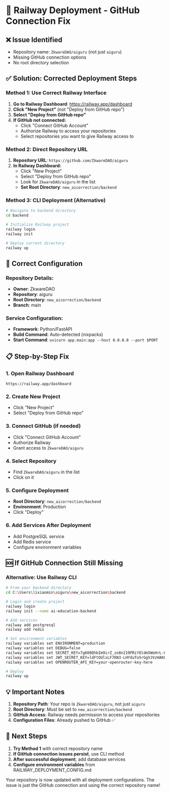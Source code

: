 # 🔧 Railway Deployment - GitHub Connection Fix

## ❌ **Issue Identified**
- Repository name: `ZkwareDAO/aiguru` (not just `aiguru`)
- Missing GitHub connection options
- No root directory selection

## ✅ **Solution: Corrected Deployment Steps**

### **Method 1: Use Correct Railway Interface**

1. **Go to Railway Dashboard**: https://railway.app/dashboard
2. **Click "New Project"** (not "Deploy from GitHub repo")
3. **Select "Deploy from GitHub repo"**
4. **If GitHub not connected:**
   - Click "Connect GitHub Account"
   - Authorize Railway to access your repositories
   - Select repositories you want to give Railway access to

### **Method 2: Direct Repository URL**

1. **Repository URL**: `https://github.com/ZkwareDAO/aiguru`
2. **In Railway Dashboard:**
   - Click "New Project"
   - Select "Deploy from GitHub repo"
   - Look for `ZkwareDAO/aiguru` in the list
   - **Set Root Directory**: `new_aicorrection/backend`

### **Method 3: CLI Deployment (Alternative)**

```bash
# Navigate to backend directory
cd backend

# Initialize Railway project
railway login
railway init

# Deploy current directory
railway up
```

## 🎯 **Correct Configuration**

### **Repository Details:**
- **Owner**: ZkwareDAO
- **Repository**: aiguru
- **Root Directory**: `new_aicorrection/backend`
- **Branch**: main

### **Service Configuration:**
- **Framework**: Python/FastAPI
- **Build Command**: Auto-detected (nixpacks)
- **Start Command**: `uvicorn app.main:app --host 0.0.0.0 --port $PORT`

## 📋 **Step-by-Step Fix**

### **1. Open Railway Dashboard**
```
https://railway.app/dashboard
```

### **2. Create New Project**
- Click "New Project"
- Select "Deploy from GitHub repo"

### **3. Connect GitHub (if needed)**
- Click "Connect GitHub Account"
- Authorize Railway
- Grant access to `ZkwareDAO/aiguru`

### **4. Select Repository**
- Find `ZkwareDAO/aiguru` in the list
- Click on it

### **5. Configure Deployment**
- **Root Directory**: `new_aicorrection/backend`
- **Environment**: Production
- Click "Deploy"

### **6. Add Services After Deployment**
- Add PostgreSQL service
- Add Redis service
- Configure environment variables

## 🆘 **If GitHub Connection Still Missing**

### **Alternative: Use Railway CLI**

```bash
# From your backend directory
cd C:\Users\lixiaomin\aiguru\new_aicorrection\backend

# Login and create project
railway login
railway init --name ai-education-backend

# Add services
railway add postgresql
railway add redis

# Set environment variables
railway variables set ENVIRONMENT=production
railway variables set DEBUG=false
railway variables set SECRET_KEY=7g608QhbIm9irZ_zo8n219PRiY6ldm5WoHrL-OaR9tA
railway variables set JWT_SECRET_KEY=ldFtOUlsLF7KN3-LHYduTo5rGgVJVzHAKLnX9BQvQmI
railway variables set OPENROUTER_API_KEY=your-openrouter-key-here

# Deploy
railway up
```

## 💡 **Important Notes**

1. **Repository Path**: Your repo is `ZkwareDAO/aiguru`, not just `aiguru`
2. **Root Directory**: Must be set to `new_aicorrection/backend`
3. **GitHub Access**: Railway needs permission to access your repositories
4. **Configuration Files**: Already pushed to GitHub ✅

## 🎯 **Next Steps**

1. **Try Method 1** with correct repository name
2. **If GitHub connection issues persist**, use CLI method
3. **After successful deployment**, add database services
4. **Configure environment variables** from RAILWAY_DEPLOYMENT_CONFIG.md

Your repository is now updated with all deployment configurations. The issue is just the GitHub connection and using the correct repository name!